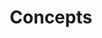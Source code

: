 ---
title: "Concepts"
linkTitle: "Concepts"
weight: 20
description: >
  Expore EdgeVPN functionalities by looking at practical use-cases
---